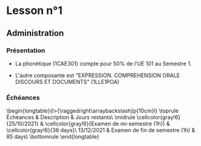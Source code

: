 # Lesson n°1



## Administration

### Présentation

* La phonétique (1CAE301) compte pour 50% de l'UE 101 au Semestre 1.

* L'autre composante est "EXPRESSION. COMPREHENSION ORALE DISCOURS ET DOCUMENTS" (1LLE1POA) 



### Échéances


\begin{longtable}{l>{\raggedright\arraybackslash}p{10cm}l}
\toprule
Échéances & Description & Jours restants\\
\midrule
\cellcolor{gray!6}{25/10/2021} & \cellcolor{gray!6}{Examen de mi-semestre (1h)} & \cellcolor{gray!6}{36 days}\\
13/12/2021 & Examen de fin de semestre (1h) & 85 days\\
\bottomrule
\end{longtable}


